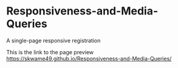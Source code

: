 # Responsiveness-and-Media-Queries

A single-page responsive registration

This is the link to the page preview
https://skwame49.github.io/Responsiveness-and-Media-Queries/
